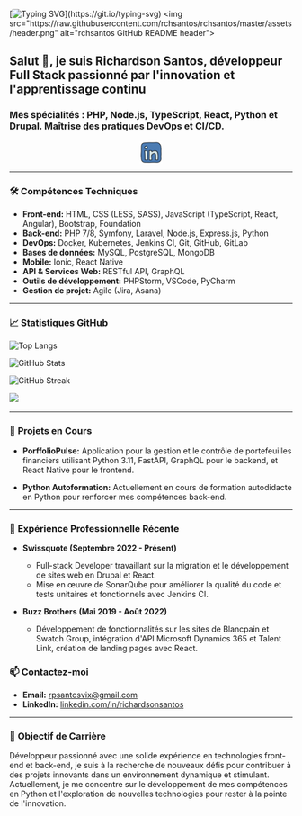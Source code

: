 [![Typing SVG](https://readme-typing-svg.demolab.com?font=MonoLisa&size=18&pause=1000&color=CBC5AD&center=true&width=435&lines=Bienvenue+dans+mon+atelier+du+d%C3%A9v+!)](https://git.io/typing-svg)
<img src="https://raw.githubusercontent.com/rchsantos/rchsantos/master/assets/header.png" alt="rchsantos GitHub README header">

## Salut 👋, je suis Richardson Santos, développeur Full Stack passionné par l'innovation et l'apprentissage continu
### Mes spécialités : PHP, Node.js, TypeScript, React, Python et Drupal. Maîtrise des pratiques DevOps et CI/CD.

<p align="center">
  <a href="https://www.linkedin.com/in/richardsonsantos/"><img align="center" src="https://raw.githubusercontent.com/rchsantos/rchsantos/master/assets/linkedin.svg" alt="linkedin" height="40" width="40" /></a> 
</p>

---

### 🛠️ **Compétences Techniques**

- **Front-end:** HTML, CSS (LESS, SASS), JavaScript (TypeScript, React, Angular), Bootstrap, Foundation
- **Back-end:** PHP 7/8, Symfony, Laravel, Node.js, Express.js, Python
- **DevOps:** Docker, Kubernetes, Jenkins CI, Git, GitHub, GitLab
- **Bases de données:** MySQL, PostgreSQL, MongoDB
- **Mobile:** Ionic, React Native
- **API & Services Web:** RESTful API, GraphQL
- **Outils de développement:** PHPStorm, VSCode, PyCharm
- **Gestion de projet:** Agile (Jira, Asana)

---

### 📈 **Statistiques GitHub**

![Top Langs](https://github-readme-stats.vercel.app/api/top-langs/?username=rchsantos&layout=compact&theme=transparent)

![GitHub Stats](https://github-readme-stats.vercel.app/api?username=rchsantos&show_icons=true&theme=transparent)

![GitHub Streak](https://streak-stats.demolab.com/?user=rchsantos&theme=transparent)

![](https://komarev.com/ghpvc/?username=rchsantos)

---

### 🌱 **Projets en Cours**

- **PorffolioPulse:** Application pour la gestion et le contrôle de portefeuilles financiers utilisant Python 3.11, FastAPI, GraphQL pour le backend, et React Native pour le frontend.
  
- **Python Autoformation:** Actuellement en cours de formation autodidacte en Python pour renforcer mes compétences back-end.

---

### 🚀 **Expérience Professionnelle Récente**

- **Swissquote (Septembre 2022 - Présent)**
  - Full-stack Developer travaillant sur la migration et le développement de sites web en Drupal et React.
  - Mise en œuvre de SonarQube pour améliorer la qualité du code et tests unitaires et fonctionnels avec Jenkins CI.

- **Buzz Brothers (Mai 2019 - Août 2022)**
  - Développement de fonctionnalités sur les sites de Blancpain et Swatch Group, intégration d'API Microsoft Dynamics 365 et Talent Link, création de landing pages avec React.

### 📫 **Contactez-moi**

- **Email:** rpsantosvix@gmail.com
- **LinkedIn:** [linkedin.com/in/richardsonsantos](https://www.linkedin.com/in/richardsonsantos)

---

### 🎯 **Objectif de Carrière**

Développeur passionné avec une solide expérience en technologies front-end et back-end, je suis à la recherche de nouveaux défis pour contribuer à des projets innovants dans un environnement dynamique et stimulant. Actuellement, je me concentre sur le développement de mes compétences en Python et l'exploration de nouvelles technologies pour rester à la pointe de l'innovation.
